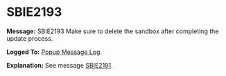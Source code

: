 # SBIE2193

**Message:** SBIE2193 Make sure to delete the sandbox after completing the update process.

**Logged To:** [Popup Message Log](PopupMessageLog).

**Explanation:** See message [SBIE2191](SBIE2191).
